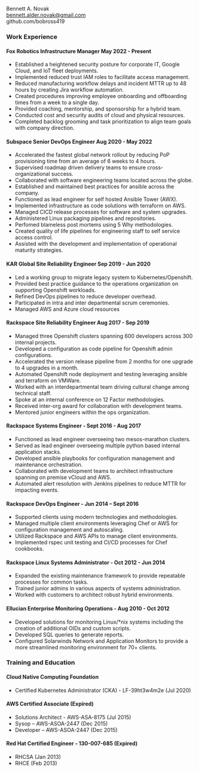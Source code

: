 Bennett A. Novak  
bennett.alder.novak@gmail.com  
github.com/bobross419  

### Work Experience
#### Fox Robotics Infrastructure Manager May 2022 - Present
- Established a heightened security posture for corporate IT, Google Cloud, and IoT fleet deployments.
- Implemented reduced trust IAM roles to facilitate access management.
- Reduced manufacturing workflow delays and incident MTTR up to 48 hours by creating Jira workflow automation.
- Created procedures improving employee onboarding and offboarding times from a week to a single day.
- Provided coaching, mentorship, and sponsorship for a hybrid team.
- Conducted cost and security audits of cloud and physical resources.
- Completed backlog grooming and task prioritization to align team goals with company direction.

#### Subspace Senior DevOps Engineer Aug 2020 - May 2022
- Accelerated the fastest global network rollout by reducing PoP provisioning time from an average of 6 weeks to 4 hours.
- Supervised roadmap driven delivery teams to ensure cross-organizational success.
- Collaborated with software engineering teams located across the globe.
- Established and maintained best practices for ansible across the company.
- Functioned as lead engineer for self hosted Ansible Tower (AWX).
- Implemented infrastructure as code solutions with terraform on AWS.
- Managed CICD release processes for software and system upgrades.
- Administered Linux packaging pipelines and repositories.
- Perfomed blameless post mortems using 5 Why methodologies.
- Created quality of life pipelines for engineering staff to self service access control.
- Assisted with the development and implementation of operational maturity strategies.

#### KAR Global Site Reliability Engineer Sep 2019 - Jun 2020
- Led a working group to migrate legacy system to Kubernetes/Openshift.
- Provided best practice guidance to the operations organization on supporting Openshift workloads.
- Refined DevOps pipelines to reduce developer overhead.
- Participated in intra and inter departmental scrum ceremonies.
- Managed AWS and Azure cloud resources

#### Rackspace Site Reliability Engineer Aug 2017 - Sep 2019
- Managed three Openshift clusters spanning 600 developers across 300 internal projects.
- Developed a configuration as code pipeline for Openshift admin configurations.
- Accelerated the version release pipeline from 2 months for one upgrade to 4 upgrades in a month.
- Automated Openshift node deployment and testing leveraging ansible and terraform on VMWare.
- Worked with an interdepartmental team driving cultural change among technical staff.
- Spoke at an internal conference on 12 Factor methodologies.
- Received inter-org award for collaboration with development teams.
- Mentored junior engineers within the ops organization.

#### Rackspace Systems Engineer - Sept 2016 - Aug 2017
- Functioned as lead engineer overseeing two mesos-marathon clusters.
- Served as lead engineer overseeing multiple python based internal application stacks.
- Developed ansible playbooks for configuration management and maintenance orchestration.
- Collaborated with development teams to architect infrastructure spanning on premise vCloud and AWS.
- Automated alert resolution with Jenkins pipelines to reduce MTTR for impacting events.

#### Rackspace DevOps Engineer - Jun 2014 – Sept 2016
- Supported clients using modern technologies and methodologies. 
- Managed multiple client environments leveraging Chef or AWS for configuration management and autoscaling.
- Utilized Rackspace and AWS APIs to manage client environments. 
- Implemented rspec unit testing and CI/CD processes for Chef cookbooks.  

#### Rackspace Linux Systems Administrator - Oct 2012 - Jun 2014
- Expanded the existing maintenance framework to provide repeatable processes for common tasks.
- Trained junior admins in various aspects of systems administration. 
- Worked with customers to architect robust hybrid environments.
  
#### Ellucian Enterprise Monitoring Operations - Aug 2010 - Oct 2012
- Developed solutions for monitoring Linux/\*nix systems including the creation of additional OIDs and custom scripts.
- Developed SQL queries to generate reports. 
- Configured Solarwinds Network and Application Monitors to provide a more streamlined monitoring environment for 70+ clients.

### Training and Education
#### Cloud Native Computing Foundation
- Certified Kubernetes Administrator (CKA) - LF-39ht3w4m2e (Jul 2020)

#### AWS Certified Associate (Expired)
- Solutions Architect - AWS-ASA-8175 (Jul 2015)
- Sysop – AWS-ASOA-2447 (Dec 2015)
- Developer – AWS-ASOA-2447 (Dec 2015)

#### Red Hat Certified Engineer - 130-007-685 (Expired)
- RHCSA (Jan 2013)
- RHCE (Feb 2013)

